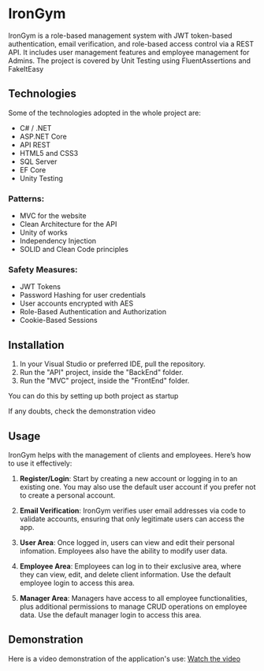 # IronGym

IronGym is a role-based management system with JWT token-based authentication, email verification, and role-based access control via a REST API. It includes user management features and employee management for Admins. The project is covered by Unit Testing using FluentAssertions and FakeItEasy

## Technologies
Some of the technologies adopted in the whole project are:
- C# / .NET
- ASP.NET Core
- API REST
- HTML5 and CSS3
- SQL Server
- EF Core
- Unity Testing

### Patterns:
- MVC for the website
- Clean Architecture for the API
- Unity of works
- Independency Injection
- SOLID and Clean Code principles

### Safety Measures:
- JWT Tokens
- Password Hashing for user credentials
- User accounts encrypted with AES
- Role-Based Authentication and Authorization
- Cookie-Based Sessions

## Installation

1. In your Visual Studio or preferred IDE, pull the repository. 
2. Run the "API" project, inside the "BackEnd" folder.
3. Run the "MVC" project, inside the "FrontEnd" folder.

You can do this by setting up both project as startup

If any doubts, check the demonstration video 

## Usage

IronGym helps with the management of clients and employees. Here’s how to use it effectively:

1. **Register/Login**: Start by creating a new account or logging in to an existing one. You may also use the default user account if you prefer not to create a personal account.

2. **Email Verification**: IronGym verifies user email addresses via code to validate accounts, ensuring that only legitimate users can access the app.

3. **User Area**: Once logged in, users can view and edit their personal infomation. Employees also have the ability to modify user data.

4. **Employee Area**: Employees can log in to their exclusive area, where they can view, edit, and delete client information. Use the default employee login to access this area.

5. **Manager Area**: Managers have access to all employee functionalities, plus additional permissions to manage CRUD operations on employee data. Use the default manager login to access this area.


## Demonstration

Here is a video demonstration of the application's use: [Watch the video](https://youtu.be/1Y-3ZP0mn9E)
